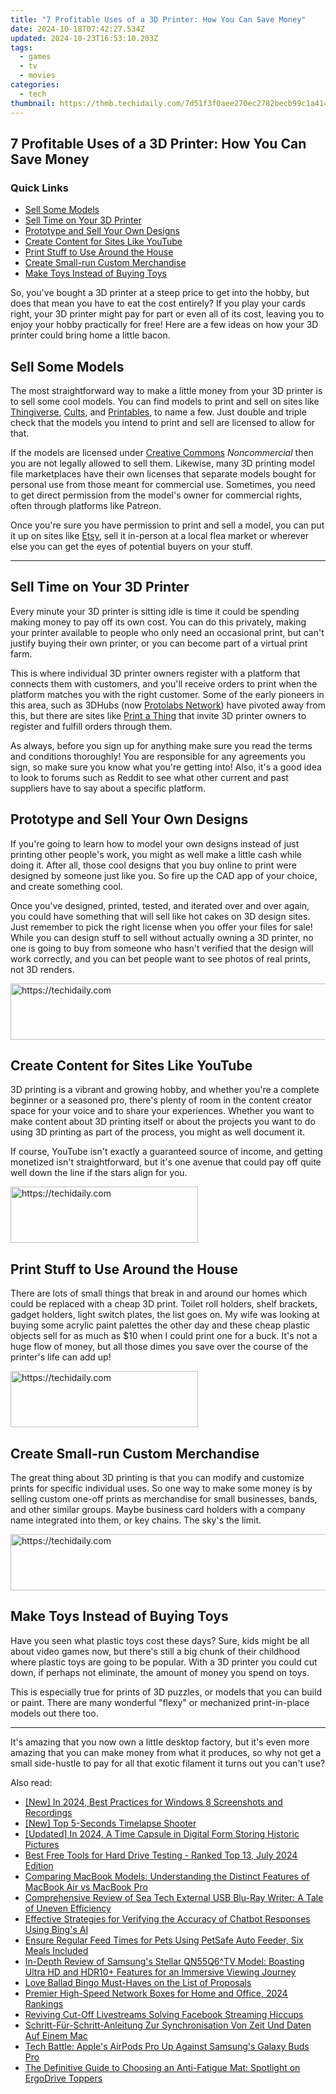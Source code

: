 ```yaml
---
title: "7 Profitable Uses of a 3D Printer: How You Can Save Money"
date: 2024-10-18T07:42:27.534Z
updated: 2024-10-23T16:53:10.203Z
tags:
  - games
  - tv
  - movies
categories:
  - tech
thumbnail: https://thmb.techidaily.com/7d51f3f0aee270ec2782becb99c1a414abb8cba30f3dde81226f486e6ab605fb.jpg
---
```


## 7 Profitable Uses of a 3D Printer: How You Can Save Money

### Quick Links

* [Sell Some Models](https://some-approaches.techidaily.com/in-2024-the-role-of-gaming-in-e-commerce/)
* [Sell Time on Your 3D Printer](https://extra-approaches.techidaily.com/pro-tips-for-transforming-mundane-into-epic-with-gopro-timelapse-for-2024/)
* [Prototype and Sell Your Own Designs](https://win-dash.techidaily.com/cscb-csr-bluetooth-drivers-easy-downloads-for-your-device/)
* [Create Content for Sites Like YouTube](https://review-topics.techidaily.com/in-2024-complete-tutorial-to-use-gps-joystick-to-fake-gps-location-on-motorola-moto-g34-5g-drfone-by-drfone-virtual-android/)
* [Print Stuff to Use Around the House](https://win11-tips.techidaily.com/regaining-icon-alert-visibility-in-windows/)
* [Create Small-run Custom Merchandise](https://android-unlock.techidaily.com/in-2024-how-to-lock-apps-on-motorola-moto-e13-to-protect-your-individual-information-by-drfone-android/)
* [Make Toys Instead of Buying Toys](https://tech-recovery.techidaily.com/quick-tricks-to-snip-your-screen-a-comprehensive-guide-for-desktop-users/)

 So, you've bought a 3D printer at a steep price to get into the hobby, but does that mean you have to eat the cost entirely? If you play your cards right, your 3D printer might pay for part or even all of its cost, leaving you to enjoy your hobby practically for free! Here are a few ideas on how your 3D printer could bring home a little bacon.

##  Sell Some Models

 The most straightforward way to make a little money from your 3D printer is to sell some cool models. You can find models to print and sell on sites like [Thingiverse](https://www.thingiverse.com/), [Cults](https://cults3d.com/en), and [Printables](https://www.printables.com/), to name a few. Just double and triple check that the models you intend to print and sell are licensed to allow for that.

 If the models are licensed under [Creative Commons](https://driver-error.techidaily.com/inception-excitingly-and/) _Noncommercial_ then you are not legally allowed to sell them. Likewise, many 3D printing model file marketplaces have their own licenses that separate models bought for personal use from those meant for commercial use. Sometimes, you need to get direct permission from the model's owner for commercial rights, often through platforms like Patreon.

 Once you're sure you have permission to print and sell a model, you can put it up on sites like [Etsy](https://www.etsy.com/), sell it in-person at a local flea market or wherever else you can get the eyes of potential buyers on your stuff.

---

##  Sell Time on Your 3D Printer

 Every minute your 3D printer is sitting idle is time it could be spending making money to pay off its own cost. You can do this privately, making your printer available to people who only need an occasional print, but can't justify buying their own printer, or you can become part of a virtual print farm.

 This is where individual 3D printer owners register with a platform that connects them with customers, and you'll receive orders to print when the platform matches you with the right customer. Some of the early pioneers in this area, such as 3DHubs (now [Protolabs Network](https://www.hubs.com/)) have pivoted away from this, but there are sites like [Print a Thing](https://printathing.com/) that invite 3D printer owners to register and fulfill orders through them.

 As always, before you sign up for anything make sure you read the terms and conditions thoroughly! You are responsible for any agreements you sign, so make sure you know what you're getting into! Also, it's a good idea to look to forums such as Reddit to see what other current and past suppliers have to say about a specific platform.

##  Prototype and Sell Your Own Designs

 If you're going to learn how to model your own designs instead of just printing other people's work, you might as well make a little cash while doing it. After all, those cool designs that you buy online to print were designed by someone just like you. So fire up the CAD app of your choice, and create something cool.

 Once you've designed, printed, tested, and iterated over and over again, you could have something that will sell like hot cakes on 3D design sites. Just remember to pick the right license when you offer your files for sale! While you can design stuff to sell without actually owning a 3D printer, no one is going to buy from someone who hasn't verified that the design will work correctly, and you can bet people want to see photos of real prints, not 3D renders.

<!-- affiliate ads begin -->
<a href="https://aligracehair.sjv.io/c/5597632/1886073/19272" target="_top" id="1886073">
  <img src="//a.impactradius-go.com/display-ad/19272-1886073" border="0" alt="https://techidaily.com" width="728" height="90"/>
</a>
<img height="0" width="0" src="https://aligracehair.sjv.io/i/5597632/1886073/19272" style="position:absolute;visibility:hidden;" border="0" />
<!-- affiliate ads end -->

##  Create Content for Sites Like YouTube

 3D printing is a vibrant and growing hobby, and whether you're a complete beginner or a seasoned pro, there's plenty of room in the content creator space for your voice and to share your experiences. Whether you want to make content about 3D printing itself or about the projects you want to do using 3D printing as part of the process, you might as well document it.

 If course, YouTube isn't exactly a guaranteed source of income, and getting monetized isn't straightforward, but it's one avenue that could pay off quite well down the line if the stars align for you.

<!-- affiliate ads begin -->
<a href="https://aligracehair.sjv.io/c/5597632/1934138/19272" target="_top" id="1934138">
  <img src="//a.impactradius-go.com/display-ad/19272-1934138" border="0" alt="https://techidaily.com" width="300" height="90"/>
</a>
<img height="0" width="0" src="https://aligracehair.sjv.io/i/5597632/1934138/19272" style="position:absolute;visibility:hidden;" border="0" />
<!-- affiliate ads end -->

##  Print Stuff to Use Around the House

 There are lots of small things that break in and around our homes which could be replaced with a cheap 3D print. Toilet roll holders, shelf brackets, gadget holders, light switch plates, the list goes on. My wife was looking at buying some acrylic paint palettes the other day and these cheap plastic objects sell for as much as $10 when I could print one for a buck. It's not a huge flow of money, but all those dimes you save over the course of the printer's life can add up!

<!-- affiliate ads begin -->
<a href="https://aligracehair.sjv.io/c/5597632/2135414/19272" target="_top" id="2135414">
  <img src="//a.impactradius-go.com/display-ad/19272-2135414" border="0" alt="https://techidaily.com" width="300" height="90"/>
</a>
<img height="0" width="0" src="https://aligracehair.sjv.io/i/5597632/2135414/19272" style="position:absolute;visibility:hidden;" border="0" />
<!-- affiliate ads end -->

##  Create Small-run Custom Merchandise

 The great thing about 3D printing is that you can modify and customize prints for specific individual uses. So one way to make some money is by selling custom one-off prints as merchandise for small businesses, bands, and other similar groups. Maybe business card holders with a company name integrated into them, or key chains. The sky's the limit.

<!-- affiliate ads begin -->
<a href="https://aligracehair.sjv.io/c/5597632/2115937/19272" target="_top" id="2115937">
  <img src="//a.impactradius-go.com/display-ad/19272-2115937" border="0" alt="https://techidaily.com" width="728" height="90"/>
</a>
<img height="0" width="0" src="https://aligracehair.sjv.io/i/5597632/2115937/19272" style="position:absolute;visibility:hidden;" border="0" />
<!-- affiliate ads end -->

##  Make Toys Instead of Buying Toys

 Have you seen what plastic toys cost these days? Sure, kids might be all about video games now, but there's still a big chunk of their childhood where plastic toys are going to be popular. With a 3D printer you could cut down, if perhaps not eliminate, the amount of money you spend on toys.

 This is especially true for prints of 3D puzzles, or models that you can build or paint. There are many wonderful "flexy" or mechanized print-in-place models out there too.

---

 It's amazing that you now own a little desktop factory, but it's even more amazing that you can make money from what it produces, so why not get a small side-hustle to pay for all that exotic filament it turns out you can't use?

<ins class="adsbygoogle"
     style="display:block"
     data-ad-format="autorelaxed"
     data-ad-client="ca-pub-7571918770474297"
     data-ad-slot="1223367746"></ins>

<ins class="adsbygoogle"
     style="display:block"
     data-ad-client="ca-pub-7571918770474297"
     data-ad-slot="8358498916"
     data-ad-format="auto"
     data-full-width-responsive="true"></ins>

<span class="atpl-alsoreadstyle">Also read:</span>
<div><ul>
<li><a href="https://video-screen-grab.techidaily.com/new-in-2024-best-practices-for-windows-8-screenshots-and-recordings/"><u>[New] In 2024, Best Practices for Windows 8 Screenshots and Recordings</u></a></li>
<li><a href="https://screen-recording.techidaily.com/new-top-5-seconds-timelapse-shooter/"><u>[New] Top 5-Seconds Timelapse Shooter</u></a></li>
<li><a href="https://article-knowledge.techidaily.com/updated-in-2024-a-time-capsule-in-digital-form-storing-historic-pictures/"><u>[Updated] In 2024, A Time Capsule in Digital Form Storing Historic Pictures</u></a></li>
<li><a href="https://techno-recovery.techidaily.com/best-free-tools-for-hard-drive-testing-ranked-top-13-july-2024-edition/"><u>Best Free Tools for Hard Drive Testing - Ranked Top 13, July 2024 Edition</u></a></li>
<li><a href="https://buynow-help.techidaily.com/comparing-macbook-models-understanding-the-distinct-features-of-macbook-air-vs-macbook-pro/"><u>Comparing MacBook Models: Understanding the Distinct Features of MacBook Air vs MacBook Pro</u></a></li>
<li><a href="https://buynow-help.techidaily.com/comprehensive-review-of-sea-tech-external-usb-blu-ray-writer-a-tale-of-uneven-efficiency/"><u>Comprehensive Review of Sea Tech External USB Blu-Ray Writer: A Tale of Uneven Efficiency</u></a></li>
<li><a href="https://tech-recovery.techidaily.com/effective-strategies-for-verifying-the-accuracy-of-chatbot-responses-using-bings-ai/"><u>Effective Strategies for Verifying the Accuracy of Chatbot Responses Using Bing's AI</u></a></li>
<li><a href="https://buynow-help.techidaily.com/ensure-regular-feed-times-for-pets-using-petsafe-auto-feeder-six-meals-included/"><u>Ensure Regular Feed Times for Pets Using PetSafe Auto Feeder, Six Meals Included</u></a></li>
<li><a href="https://buynow-help.techidaily.com/in-depth-review-of-samsungs-stellar-qn55q6tv-model-boasting-ultra-hd-and-hdr10plus-features-for-an-immersive-viewing-journey/"><u>In-Depth Review of Samsung's Stellar QN55Q6^TV Model: Boasting Ultra HD and HDR10+ Features for an Immersive Viewing Journey</u></a></li>
<li><a href="https://extra-information.techidaily.com/love-ballad-bingo-must-haves-on-the-list-of-proposals/"><u>Love Ballad Bingo Must-Haves on the List of Proposals</u></a></li>
<li><a href="https://buynow-help.techidaily.com/premier-high-speed-network-boxes-for-home-and-office-2024-rankings/"><u>Premier High-Speed Network Boxes for Home and Office, 2024 Rankings</u></a></li>
<li><a href="https://facebook-clips.techidaily.com/reviving-cut-off-livestreams-solving-facebook-streaming-hiccups/"><u>Reviving Cut-Off Livestreams Solving Facebook Streaming Hiccups</u></a></li>
<li><a href="https://solve-howtos.techidaily.com/schritt-fur-schritt-anleitung-zur-synchronisation-von-zeit-und-daten-auf-einem-mac/"><u>Schritt-Für-Schritt-Anleitung Zur Synchronisation Von Zeit Und Daten Auf Einem Mac</u></a></li>
<li><a href="https://buynow-help.techidaily.com/tech-battle-apples-airpods-pro-up-against-samsungs-galaxy-buds-pro/"><u>Tech Battle: Apple's AirPods Pro Up Against Samsung's Galaxy Buds Pro</u></a></li>
<li><a href="https://buynow-help.techidaily.com/the-definitive-guide-to-choosing-an-anti-fatigue-mat-spotlight-on-ergodrive-toppers/"><u>The Definitive Guide to Choosing an Anti-Fatigue Mat: Spotlight on ErgoDrive Toppers</u></a></li>
</ul></div>

